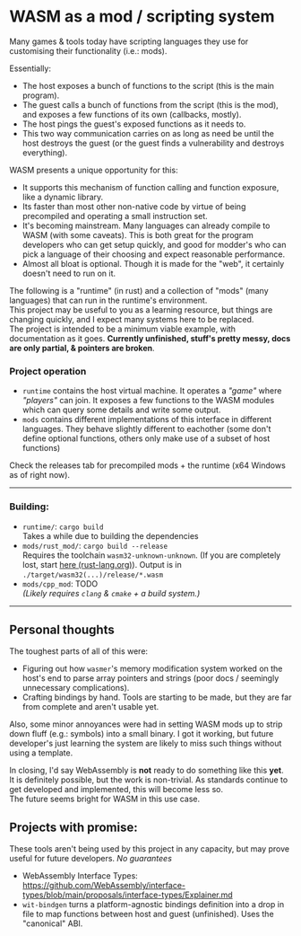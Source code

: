 # WASM as a mod / scripting system

Many games & tools today have scripting languages they use for customising their functionality (i.e.: mods).

Essentially:
- The host exposes a bunch of functions to the script (this is the main program).
- The guest calls a bunch of functions from the script (this is the mod), and exposes a few functions of its own (callbacks, mostly).
- The host pings the guest's exposed functions as it needs to.
- This two way communication carries on as long as need be until the host destroys the guest (or the guest finds a vulnerability and destroys everything).

WASM presents a unique opportunity for this:
- It supports this mechanism of function calling and function exposure, like a dynamic library.
- Its faster than most other non-native code by virtue of being precompiled and operating a small instruction set.
- It's becoming mainstream. Many languages can already compile to WASM (with some caveats). This is both great for the program developers who can get setup quickly, and good for modder's who can pick a language of their choosing and expect reasonable performance.
- Almost all bloat is optional. Though it is made for the "web", it certainly doesn't need to run on it.

The following is a "runtime" (in rust) and a collection of "mods" (many languages) that can run in the runtime's environment.  
This project may be useful to you as a learning resource, but things are changing quickly, and I expect many systems here to be replaced.  
The project is intended to be a minimum viable example, with documentation as it goes.
**Currently unfinished, stuff's pretty messy, docs are only partial, & pointers are broken**.


### Project operation
- `runtime` contains the host virtual machine. It operates a *"game"* where *"players"* can join. It exposes a few functions to the WASM modules which can query some details and write some output.
- `mods` contains different implementations of this interface in different languages. They behave slightly different to eachother (some don't define optional functions, others only make use of a subset of host functions)

Check the releases tab for precompiled mods + the runtime (x64 Windows as of right now).

-------
### Building:
- `runtime/`: `cargo build`  
    Takes a while due to building the dependencies
- `mods/rust_mod/`: `cargo build --release`  
    Requires the toolchain `wasm32-unknown-unknown`.
    (If you are completely lost, start [here (rust-lang.org)](https://www.rust-lang.org/learn/get-started)).
    Output is in `./target/wasm32(...)/release/*.wasm`
- `mods/cpp_mod`: TODO  
    *(Likely requires `clang` & `cmake` + a build system.)*

-------
## Personal thoughts
The toughest parts of all of this were:
- Figuring out how `wasmer`'s memory modification system worked on the host's end to parse array pointers and strings (poor docs / seemingly unnecessary complications).
- Crafting bindings by hand. Tools are starting to be made, but they are far from complete and aren't usable yet.

Also, some minor annoyances were had in setting WASM mods up to strip down fluff (e.g.: symbols) into a small binary.
I got it working, but future developer's just learning the system are likely to miss such things without using a template.

In closing, I'd say WebAssembly is **not** ready to do something like this **yet**.  
It is definitely possible, but the work is non-trivial.
As standards continue to get developed and implemented, this will become less so.  
The future seems bright for WASM in this use case.

## Projects with promise:
These tools aren't being used by this project in any capacity, but may prove useful for future developers. _No guarantees_
- WebAssembly Interface Types: https://github.com/WebAssembly/interface-types/blob/main/proposals/interface-types/Explainer.md
- `wit-bindgen` turns a platform-agnostic bindings definition into a drop in file to map functions between host and guest (unfinished). Uses the "canonical" ABI.